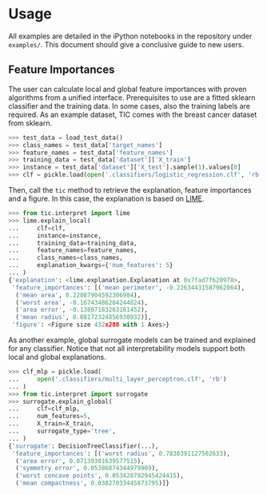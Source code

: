 # Usage

All examples are detailed in the iPython notebooks in the repository under `examples/`.
This document should give a conclusive guide to new users.

## Feature Importances

The user can calculate local and global feature importances with proven algorithms from a unified interface.
Prerequisites to use are a fitted sklearn classifier and the training data.
In some cases, also the training labels are required.
As an example dataset, TIC comes with the breast cancer dataset from sklearn.

```python
>>> test_data = load_test_data()
>>> class_names = test_data['target_names']
>>> feature_names = test_data['feature_names']
>>> training_data = test_data['dataset']['X_train']
>>> instance = test_data['dataset']['X_test'].sample(1).values[0]
>>> clf = pickle.load(open('.classifiers/logistic_regression.clf', 'rb'))
```

Then, call the `tic` method to retrieve the explanation, feature importances and a figure.
In this case, the explanation is based on [LIME](https://github.com/marcotcr/lime).

```python
>>> from tic.interpret import lime
>>> lime.explain_local(
...     clf=clf,
...     instance=instance,
...     training_data=training_data,
...     feature_names=feature_names,
...     class_names=class_names,
...     explanation_kwargs={'num_features': 5}
... )
{'explanation': <lime.explanation.Explanation at 0x7fad7f620978>,
 'feature_importances': [('mean perimeter', -0.22634431587962064),
  ('mean area', 0.22087904592306984),
  ('worst area', -0.16743486284244824),
  ('area error', -0.13807183263161452),
  ('mean radius', 0.08172324856930932)],
 'figure': <Figure size 432x288 with 1 Axes>}
```

As another example, global surrogate models can be trained and explained for any classifier.
Notice that not all interpretability models support both local and global explanations.

```python
>>> clf_mlp = pickle.load(
...     open('.classifiers/multi_layer_perceptron.clf', 'rb')
... )
>>> from tic.interpret import surrogate
>>> surrogate.explain_global(
...     clf=clf_mlp,
...     num_features=5,
...     X_train=X_train,
...     surrogate_type='tree',
... )
{'surrogate': DecisionTreeClassifier(...),
 'feature_importances': [('worst radius', 0.7830391127502633),
  ('area error', 0.07139301639577515),
  ('symmetry error', 0.05386874344979909),
  ('worst concave points', 0.053428792945424415),
  ('mean compactness', 0.03827033445873795)]}
```

